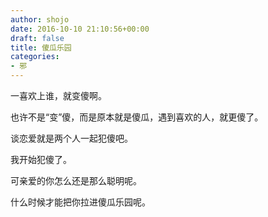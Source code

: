 ```yaml
---
author: shojo
date: 2016-10-10 21:10:56+00:00
draft: false
title: 傻瓜乐园
categories:
- 邪
---
```


一喜欢上谁，就变傻啊。

也许不是“变”傻，而是原本就是傻瓜，遇到喜欢的人，就更傻了。

谈恋爱就是两个人一起犯傻吧。

我开始犯傻了。

可亲爱的你怎么还是那么聪明呢。

什么时候才能把你拉进傻瓜乐园呢。

